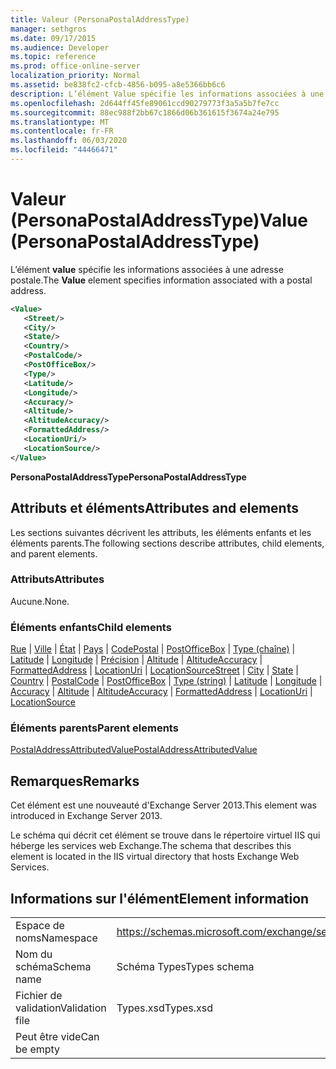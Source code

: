 ```yaml
---
title: Valeur (PersonaPostalAddressType)
manager: sethgros
ms.date: 09/17/2015
ms.audience: Developer
ms.topic: reference
ms.prod: office-online-server
localization_priority: Normal
ms.assetid: be838fc2-cfcb-4856-b095-a8e5366bb6c6
description: L’élément Value spécifie les informations associées à une adresse postale.
ms.openlocfilehash: 2d644ff45fe89061ccd90279773f3a5a5b7fe7cc
ms.sourcegitcommit: 88ec988f2bb67c1866d06b361615f3674a24e795
ms.translationtype: MT
ms.contentlocale: fr-FR
ms.lasthandoff: 06/03/2020
ms.locfileid: "44466471"
---
```

# <a name="value-personapostaladdresstype"></a><span data-ttu-id="fef80-103">Valeur (PersonaPostalAddressType)</span><span class="sxs-lookup"><span data-stu-id="fef80-103">Value (PersonaPostalAddressType)</span></span>

<span data-ttu-id="fef80-104">L’élément **value** spécifie les informations associées à une adresse postale.</span><span class="sxs-lookup"><span data-stu-id="fef80-104">The **Value** element specifies information associated with a postal address.</span></span> 
  
```XML
<Value>
   <Street/>
   <City/>
   <State/>
   <Country/>
   <PostalCode/>
   <PostOfficeBox/>
   <Type/>
   <Latitude/>
   <Longitude/>
   <Accuracy/>
   <Altitude/>
   <AltitudeAccuracy/>
   <FormattedAddress/>
   <LocationUri/>
   <LocationSource/>
</Value>
```

<span data-ttu-id="fef80-105">**PersonaPostalAddressType**</span><span class="sxs-lookup"><span data-stu-id="fef80-105">**PersonaPostalAddressType**</span></span>

## <a name="attributes-and-elements"></a><span data-ttu-id="fef80-106">Attributs et éléments</span><span class="sxs-lookup"><span data-stu-id="fef80-106">Attributes and elements</span></span>

<span data-ttu-id="fef80-107">Les sections suivantes décrivent les attributs, les éléments enfants et les éléments parents.</span><span class="sxs-lookup"><span data-stu-id="fef80-107">The following sections describe attributes, child elements, and parent elements.</span></span>
  
### <a name="attributes"></a><span data-ttu-id="fef80-108">Attributs</span><span class="sxs-lookup"><span data-stu-id="fef80-108">Attributes</span></span>

<span data-ttu-id="fef80-109">Aucune.</span><span class="sxs-lookup"><span data-stu-id="fef80-109">None.</span></span>
  
### <a name="child-elements"></a><span data-ttu-id="fef80-110">Éléments enfants</span><span class="sxs-lookup"><span data-stu-id="fef80-110">Child elements</span></span>

<span data-ttu-id="fef80-111">[Rue](street.md)  |  [Ville](city.md)  |  [État](state-ex15websvcsotherref.md)  |  [Pays](country.md)  |  [CodePostal](postalcode.md)  |  [PostOfficeBox](postofficebox.md)  |  [Type (chaîne)](type-string.md)  |  [Latitude](latitude.md)  |  [Longitude](longitude.md)  |  [Précision](accuracy.md)  |  [Altitude](altitude.md)  |  [AltitudeAccuracy](altitudeaccuracy.md)  |  [FormattedAddress](formattedaddress.md)  |  [LocationUri](locationuri.md)  |  [LocationSource](locationsource.md)</span><span class="sxs-lookup"><span data-stu-id="fef80-111">[Street](street.md) | [City](city.md) | [State](state-ex15websvcsotherref.md) | [Country](country.md) | [PostalCode](postalcode.md) | [PostOfficeBox](postofficebox.md) | [Type (string)](type-string.md) | [Latitude](latitude.md) | [Longitude](longitude.md) | [Accuracy](accuracy.md) | [Altitude](altitude.md) | [AltitudeAccuracy](altitudeaccuracy.md) | [FormattedAddress](formattedaddress.md) | [LocationUri](locationuri.md) | [LocationSource](locationsource.md)</span></span>
  
### <a name="parent-elements"></a><span data-ttu-id="fef80-112">Éléments parents</span><span class="sxs-lookup"><span data-stu-id="fef80-112">Parent elements</span></span>

[<span data-ttu-id="fef80-113">PostalAddressAttributedValue</span><span class="sxs-lookup"><span data-stu-id="fef80-113">PostalAddressAttributedValue</span></span>](postaladdressattributedvalue.md)
  
## <a name="remarks"></a><span data-ttu-id="fef80-114">Remarques</span><span class="sxs-lookup"><span data-stu-id="fef80-114">Remarks</span></span>

<span data-ttu-id="fef80-115">Cet élément est une nouveauté d'Exchange Server 2013.</span><span class="sxs-lookup"><span data-stu-id="fef80-115">This element was introduced in Exchange Server 2013.</span></span>
  
<span data-ttu-id="fef80-116">Le schéma qui décrit cet élément se trouve dans le répertoire virtuel IIS qui héberge les services web Exchange.</span><span class="sxs-lookup"><span data-stu-id="fef80-116">The schema that describes this element is located in the IIS virtual directory that hosts Exchange Web Services.</span></span>
  
## <a name="element-information"></a><span data-ttu-id="fef80-117">Informations sur l'élément</span><span class="sxs-lookup"><span data-stu-id="fef80-117">Element information</span></span>

|||
|:-----|:-----|
|<span data-ttu-id="fef80-118">Espace de noms</span><span class="sxs-lookup"><span data-stu-id="fef80-118">Namespace</span></span>  <br/> |https://schemas.microsoft.com/exchange/services/2006/types  <br/> |
|<span data-ttu-id="fef80-119">Nom du schéma</span><span class="sxs-lookup"><span data-stu-id="fef80-119">Schema name</span></span>  <br/> |<span data-ttu-id="fef80-120">Schéma Types</span><span class="sxs-lookup"><span data-stu-id="fef80-120">Types schema</span></span>  <br/> |
|<span data-ttu-id="fef80-121">Fichier de validation</span><span class="sxs-lookup"><span data-stu-id="fef80-121">Validation file</span></span>  <br/> |<span data-ttu-id="fef80-122">Types.xsd</span><span class="sxs-lookup"><span data-stu-id="fef80-122">Types.xsd</span></span>  <br/> |
|<span data-ttu-id="fef80-123">Peut être vide</span><span class="sxs-lookup"><span data-stu-id="fef80-123">Can be empty</span></span>  <br/> ||
   

